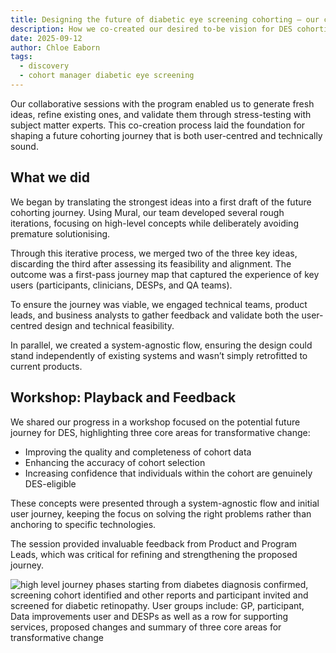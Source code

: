 ```yaml
---
title: Designing the future of diabetic eye screening cohorting – our collaborative approach  
description: How we co-created our desired to-be vision for DES cohorting with the program and wider stakeholders
date: 2025-09-12
author: Chloe Eaborn
tags:
  - discovery
  - cohort manager diabetic eye screening
--- 
```


Our collaborative sessions with the program enabled us to generate fresh ideas, refine existing ones, and validate them through stress-testing with subject matter experts. This co-creation process laid the foundation for shaping a future cohorting journey that is both user-centred and technically sound.  

## What we did   

We began by translating the strongest ideas into a first draft of the future cohorting journey. Using Mural, our team developed several rough iterations, focusing on high-level concepts while deliberately avoiding premature solutionising. 

Through this iterative process, we merged two of the three key ideas, discarding the third after assessing its feasibility and alignment. The outcome was a first-pass journey map that captured the experience of key users (participants, clinicians, DESPs, and QA teams). 

To ensure the journey was viable, we engaged technical teams, product leads, and business analysts to gather feedback and validate both the user-centred design and technical feasibility. 

In parallel, we created a system-agnostic flow, ensuring the design could stand independently of existing systems and wasn’t simply retrofitted to current products. 

## Workshop: Playback and Feedback   

We shared our progress in a workshop focused on the potential future journey for DES, highlighting three core areas for transformative change: 

- Improving the quality and completeness of cohort data 
- Enhancing the accuracy of cohort selection 
- Increasing confidence that individuals within the cohort are genuinely DES-eligible 

These concepts were presented through a system-agnostic flow and initial user journey, keeping the focus on solving the right problems rather than anchoring to specific technologies. 

The session provided invaluable feedback from Product and Program Leads, which was critical for refining and strengthening the proposed journey. 

![high level journey phases starting from diabetes diagnosis confirmed, screening cohort identified and other reports and participant invited and screened for diabetic retinopathy. User groups include: GP, participant, Data improvements user and DESPs as well as a row for supporting services, proposed changes and summary of three core areas for transformative change](des-desired-to-be-user-journey-blog-3.png "Desired To-Be User Journey")

